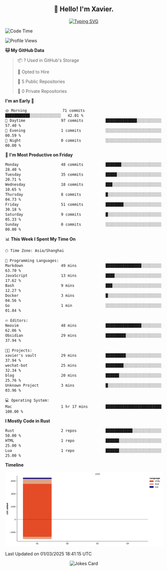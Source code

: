 <h2 align="center">👋 Hello! I'm Xavier.</h2>

<!-- typing svg starts -->
<div align="center">
 <a href="https://git.io/typing-svg"><img src="https://readme-typing-svg.demolab.com?font=Fira+Code&size=16&pause=1000&color=FFFFFFF0&width=435&lines=Fear+is+temporary.+Regret+is+forever." alt="Typing SVG" /></a>
</div>
<!-- typing svg ends -->

<!--START_SECTION:waka-->
![Code Time](http://img.shields.io/badge/Code%20Time-257%20hrs%2024%20mins-blue)

![Profile Views](http://img.shields.io/badge/Profile%20Views-2-blue)

**🐱 My GitHub Data** 

> 📦 ? Used in GitHub's Storage 
 > 
> 💼 Opted to Hire
 > 
> 📜 5 Public Repositories 
 > 
> 🔑 0 Private Repositories 
 > 
**I'm an Early 🐤** 

```text
🌞 Morning                71 commits          ███████████░░░░░░░░░░░░░░   42.01 % 
🌆 Daytime                97 commits          ██████████████░░░░░░░░░░░   57.40 % 
🌃 Evening                1 commits           ░░░░░░░░░░░░░░░░░░░░░░░░░   00.59 % 
🌙 Night                  0 commits           ░░░░░░░░░░░░░░░░░░░░░░░░░   00.00 % 
```
📅 **I'm Most Productive on Friday** 

```text
Monday                   48 commits          ███████░░░░░░░░░░░░░░░░░░   28.40 % 
Tuesday                  35 commits          █████░░░░░░░░░░░░░░░░░░░░   20.71 % 
Wednesday                18 commits          ███░░░░░░░░░░░░░░░░░░░░░░   10.65 % 
Thursday                 8 commits           █░░░░░░░░░░░░░░░░░░░░░░░░   04.73 % 
Friday                   51 commits          ████████░░░░░░░░░░░░░░░░░   30.18 % 
Saturday                 9 commits           █░░░░░░░░░░░░░░░░░░░░░░░░   05.33 % 
Sunday                   0 commits           ░░░░░░░░░░░░░░░░░░░░░░░░░   00.00 % 
```


📊 **This Week I Spent My Time On** 

```text
🕑︎ Time Zone: Asia/Shanghai

💬 Programming Languages: 
Markdown                 49 mins             ████████████████░░░░░░░░░   63.70 % 
JavaScript               13 mins             ████░░░░░░░░░░░░░░░░░░░░░   17.62 % 
Bash                     9 mins              ███░░░░░░░░░░░░░░░░░░░░░░   12.27 % 
Docker                   3 mins              █░░░░░░░░░░░░░░░░░░░░░░░░   04.56 % 
Go                       1 min               ░░░░░░░░░░░░░░░░░░░░░░░░░   01.84 % 

🔥 Editors: 
Neovim                   48 mins             ████████████████░░░░░░░░░   62.06 % 
Obsidian                 29 mins             █████████░░░░░░░░░░░░░░░░   37.94 % 

🐱‍💻 Projects: 
xavier's vault           29 mins             █████████░░░░░░░░░░░░░░░░   37.94 % 
wechat-bot               25 mins             ████████░░░░░░░░░░░░░░░░░   32.34 % 
blog                     20 mins             ██████░░░░░░░░░░░░░░░░░░░   25.76 % 
Unknown Project          3 mins              █░░░░░░░░░░░░░░░░░░░░░░░░   03.96 % 

💻 Operating System: 
Mac                      1 hr 17 mins        █████████████████████████   100.00 % 
```

**I Mostly Code in Rust** 

```text
Rust                     2 repos             ████████████░░░░░░░░░░░░░   50.00 % 
HTML                     1 repo              ██████░░░░░░░░░░░░░░░░░░░   25.00 % 
Lua                      1 repo              ██████░░░░░░░░░░░░░░░░░░░   25.00 % 
```



**Timeline**

![Lines of Code chart](https://raw.githubusercontent.com/xavier2code/xavier2code/main/assets/bar_graph.png)


 Last Updated on 01/03/2025 18:41:15 UTC
<!--END_SECTION:waka-->

<!-- jokes card -->
<div align="center">
 <img src="https://readme-jokes.vercel.app/api?hideBorder" alt="Jokes Card" />
</div>

